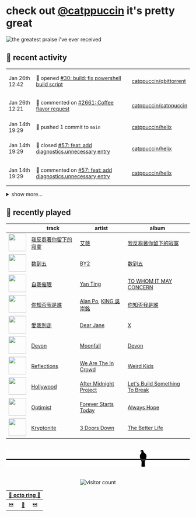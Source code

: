 # check out [@catppuccin](https://github.com/catppuccin) it's pretty great

![the greatest praise i've ever received](https://github.com/user-attachments/assets/ad888e4f-7a22-4eac-85a7-744eacd8eb46)

## 📅 recent activity

<!-- SCRIPT:REPLACE:GITHUB -->
<table>
<tbody>
<tr>
<td><span title='2025-01-26T12:42:55+00:00'>Jan 26th 12:42</span></td>
<td>

🚀 opened [#30: build: fix powershell build script](https://github.com/catppuccin/qbittorrent/pull/30)

</td>
<td>

[catppuccin/qbittorrent](https://github.com/catppuccin/qbittorrent)

</td>
</tr>
<tr>
<td><span title='2025-01-26T12:21:59+00:00'>Jan 26th 12:21</span></td>
<td>

💬 commented on [#2661: Coffee flavor request](https://github.com/catppuccin/catppuccin/issues/2661)

</td>
<td>

[catppuccin/catppuccin](https://github.com/catppuccin/catppuccin)

</td>
</tr>
<tr>
<td><span title='2025-01-14T19:29:16+00:00'>Jan 14th 19:29</span></td>
<td>

🚢 pushed 1 commit to `main`

</td>
<td>

[catppuccin/helix](https://github.com/catppuccin/helix)

</td>
</tr>
<tr>
<td><span title='2025-01-14T19:29:15+00:00'>Jan 14th 19:29</span></td>
<td>

🎉 closed [#57: feat: add diagnostics.unnecessary entry](https://github.com/catppuccin/helix/pull/57)

</td>
<td>

[catppuccin/helix](https://github.com/catppuccin/helix)

</td>
</tr>
<tr>
<td><span title='2025-01-14T19:29:13+00:00'>Jan 14th 19:29</span></td>
<td>

💬 commented on [#57: feat: add diagnostics.unnecessary entry](https://github.com/catppuccin/helix/pull/57)

</td>
<td>

[catppuccin/helix](https://github.com/catppuccin/helix)

</td>
</tr>
</tbody>
</table>

<details>
<summary>show more...</summary>
<table>
<tbody>
<tr>
<td><span title='2025-01-14T19:26:55+00:00'>Jan 14th 19:26</span></td>
<td>

🚢 pushed 1 commit to `main`

</td>
<td>

[catppuccin/helix](https://github.com/catppuccin/helix)

</td>
</tr>
<tr>
<td><span title='2025-01-14T19:26:54+00:00'>Jan 14th 19:26</span></td>
<td>

🎉 closed [#58: fix: align markup syntax with vscode](https://github.com/catppuccin/helix/pull/58)

</td>
<td>

[catppuccin/helix](https://github.com/catppuccin/helix)

</td>
</tr>
<tr>
<td><span title='2025-01-14T19:26:46+00:00'>Jan 14th 19:26</span></td>
<td>

💬 commented on [#58: fix: align markup syntax with vscode](https://github.com/catppuccin/helix/pull/58)

</td>
<td>

[catppuccin/helix](https://github.com/catppuccin/helix)

</td>
</tr>
<tr>
<td><span title='2025-01-14T19:25:52+00:00'>Jan 14th 19:25</span></td>
<td>

🚢 pushed 2 commits to `fix/markup`

</td>
<td>

[uncenter/ctp-helix](https://github.com/uncenter/ctp-helix)

</td>
</tr>
<tr>
<td><span title='2025-01-14T19:20:09+00:00'>Jan 14th 19:20</span></td>
<td>

🚢 pushed 1 commit to `main`

</td>
<td>

[catppuccin/helix](https://github.com/catppuccin/helix)

</td>
</tr>
<tr>
<td><span title='2025-01-14T19:20:08+00:00'>Jan 14th 19:20</span></td>
<td>

🎉 closed [#62: fix: use `rosewater` for cursor in normal mode](https://github.com/catppuccin/helix/pull/62)

</td>
<td>

[catppuccin/helix](https://github.com/catppuccin/helix)

</td>
</tr>
<tr>
<td><span title='2025-01-14T19:20:05+00:00'>Jan 14th 19:20</span></td>
<td>

💬 commented on [#62: fix: use `rosewater` for cursor in normal mode](https://github.com/catppuccin/helix/pull/62)

</td>
<td>

[catppuccin/helix](https://github.com/catppuccin/helix)

</td>
</tr>
<tr>
<td><span title='2025-01-14T19:18:06+00:00'>Jan 14th 19:18</span></td>
<td>

🎉 closed [#2646: docs(showcase): add Tomatillo Timer](https://github.com/catppuccin/catppuccin/pull/2646)

</td>
<td>

[catppuccin/catppuccin](https://github.com/catppuccin/catppuccin)

</td>
</tr>
<tr>
<td><span title='2025-01-14T19:18:07+00:00'>Jan 14th 19:18</span></td>
<td>

🚢 pushed 1 commit to `main`

</td>
<td>

[catppuccin/catppuccin](https://github.com/catppuccin/catppuccin)

</td>
</tr>
<tr>
<td><span title='2025-01-14T19:18:03+00:00'>Jan 14th 19:18</span></td>
<td>

💬 commented on [#2646: docs(showcase): add Tomatillo Timer](https://github.com/catppuccin/catppuccin/pull/2646)

</td>
<td>

[catppuccin/catppuccin](https://github.com/catppuccin/catppuccin)

</td>
</tr>
<tr>
<td><span title='2025-01-07T17:25:20+00:00'>Jan 7th 17:25</span></td>
<td>

💬 commented on [#2588: Align palette colours to WCAG Level AA](https://github.com/catppuccin/catppuccin/issues/2588)

</td>
<td>

[catppuccin/catppuccin](https://github.com/catppuccin/catppuccin)

</td>
</tr>
<tr>
<td><span title='2024-12-30T11:39:58+00:00'>Dec 30th 11:39</span></td>
<td>

💬 commented on [#2: Welcome/examples page completely black ](https://github.com/catppuccin/qtcreator/issues/2)

</td>
<td>

[catppuccin/qtcreator](https://github.com/catppuccin/qtcreator)

</td>
</tr>
<tr>
<td><span title='2024-12-30T11:38:32+00:00'>Dec 30th 11:38</span></td>
<td>

📢 opened [#4: convert templates to whiskers v2](https://github.com/catppuccin/qtcreator/issues/4)

</td>
<td>

[catppuccin/qtcreator](https://github.com/catppuccin/qtcreator)

</td>
</tr>
<tr>
<td><span title='2024-12-30T11:35:08+00:00'>Dec 30th 11:35</span></td>
<td>

🚢 pushed 1 commit to `main`

</td>
<td>

[catppuccin/qtcreator](https://github.com/catppuccin/qtcreator)

</td>
</tr>
<tr>
<td><span title='2024-12-30T11:35:08+00:00'>Dec 30th 11:35</span></td>
<td>

✅ closed [#2: Welcome/examples page completely black ](https://github.com/catppuccin/qtcreator/issues/2)

</td>
<td>

[catppuccin/qtcreator](https://github.com/catppuccin/qtcreator)

</td>
</tr>
<tr>
<td><span title='2024-12-30T11:35:07+00:00'>Dec 30th 11:35</span></td>
<td>

🎉 closed [#3: Fixed black start page for all 4 Catppuccin variants.](https://github.com/catppuccin/qtcreator/pull/3)

</td>
<td>

[catppuccin/qtcreator](https://github.com/catppuccin/qtcreator)

</td>
</tr>
<tr>
<td><span title='2024-12-30T11:25:32+00:00'>Dec 30th 11:25</span></td>
<td>

💬 commented on [#3: Fixed black start page for all 4 Catppuccin variants.](https://github.com/catppuccin/qtcreator/pull/3)

</td>
<td>

[catppuccin/qtcreator](https://github.com/catppuccin/qtcreator)

</td>
</tr>
<tr>
<td><span title='2024-12-19T22:54:20+00:00'>Dec 19th 22:54</span></td>
<td>

💬 commented on [#55: feat: styles for directories, `ui.text.directory` color](https://github.com/catppuccin/helix/pull/55)

</td>
<td>

[catppuccin/helix](https://github.com/catppuccin/helix)

</td>
</tr>
<tr>
<td><span title='2024-12-19T22:54:16+00:00'>Dec 19th 22:54</span></td>
<td>

🚢 pushed 1 commit to `main`

</td>
<td>

[catppuccin/helix](https://github.com/catppuccin/helix)

</td>
</tr>
</tbody>
</table>
</details>
<!-- SCRIPT:REPLACE:GITHUB -->

## 🎵 recently played

<!-- SCRIPT:REPLACE:SPOTIFY -->
| | track | artist | album |
| - | - | - | - |
| <img src="https://i.scdn.co/image/ab67616d00004851b1932a2df4075243d35eccde" width="48" height="48"> | [我反芻著你留下的寂寞](https://open.spotify.com/track/6ZNAqMNyEXmDLRfZkqRaOm) | [艾薇](https://open.spotify.com/artist/0RaC2hXyniYsju0mCSNz90) | [我反芻著你留下的寂寞](https://open.spotify.com/track/6ZNAqMNyEXmDLRfZkqRaOm) |
| <img src="https://i.scdn.co/image/ab67616d00004851b1f0b7156611a6a61867a7d7" width="48" height="48"> | [数到五](https://open.spotify.com/track/4OblvF5kprg3UJJQ2IitXz) | [BY2](https://open.spotify.com/artist/3DOs7Bsr9x4eJHqv6ViPvR) | [数到五](https://open.spotify.com/track/4OblvF5kprg3UJJQ2IitXz) |
| <img src="https://i.scdn.co/image/ab67616d00004851ace8f1da9f6bf138a27096ff" width="48" height="48"> | [自我催眠](https://open.spotify.com/track/6FrRttY1MGzTLmn2YGyFXG) | [Yan Ting](https://open.spotify.com/artist/1VSepPOw3REo0L6LFeii0Q) | [TO WHOM IT MAY CONCERN](https://open.spotify.com/track/6FrRttY1MGzTLmn2YGyFXG) |
| <img src="https://i.scdn.co/image/ab67616d00004851d98201a08ca137932cf2c171" width="48" height="48"> | [你知否我是誰](https://open.spotify.com/track/7i7Jvy39TV3gptdxFstMN9) | [Alan Po](https://open.spotify.com/artist/07KI4ayN7XEoAVkYdRq6FA), [KING 吳崇銘](https://open.spotify.com/artist/2znlSYU1ncZS9S3yTGx7Qo) | [你知否我是誰](https://open.spotify.com/track/7i7Jvy39TV3gptdxFstMN9) |
| <img src="https://i.scdn.co/image/ab67616d0000485148cd200114428032c6c9a912" width="48" height="48"> | [愛我別走](https://open.spotify.com/track/4mnIGdM0YM9Hq4jt3Ckq93) | [Dear Jane](https://open.spotify.com/artist/6V1SwiosQqf5XvmoTMCGa9) | [X](https://open.spotify.com/track/4mnIGdM0YM9Hq4jt3Ckq93) |
| <img src="https://i.scdn.co/image/ab67616d00004851740135a6c2649bb852998849" width="48" height="48"> | [Devon](https://open.spotify.com/track/2sk6w5yk8nOxDRqji98lDX) | [Moonfall](https://open.spotify.com/artist/19Y9Rm9cjO0BvcP6Yode9i) | [Devon](https://open.spotify.com/track/2sk6w5yk8nOxDRqji98lDX) |
| <img src="https://i.scdn.co/image/ab67616d000048518b07e15bb992f1bbda332eb1" width="48" height="48"> | [Reflections](https://open.spotify.com/track/5Hu8ghjoVoHK78uCCIiwwC) | [We Are The In Crowd](https://open.spotify.com/artist/1BSXtdFlVDUOS6g1T3tmME) | [Weird Kids](https://open.spotify.com/track/5Hu8ghjoVoHK78uCCIiwwC) |
| <img src="https://i.scdn.co/image/ab67616d0000485152b670b8f1f796fb52767e9f" width="48" height="48"> | [Hollywood](https://open.spotify.com/track/5ns4Dobpei2ze7NJvgigNT) | [After Midnight Project](https://open.spotify.com/artist/1CCtRpOlg6EL0HP9DdEtk4) | [Let's Build Something To Break](https://open.spotify.com/track/5ns4Dobpei2ze7NJvgigNT) |
| <img src="https://i.scdn.co/image/ab67616d000048519dae2e5472ef33e6e6bebbaa" width="48" height="48"> | [Optimist](https://open.spotify.com/track/464EUQ37LtYz11JIcuqBF8) | [Forever Starts Today](https://open.spotify.com/artist/4h9xSBN0ZAnoYegQ3PXasD) | [Always Hope](https://open.spotify.com/track/464EUQ37LtYz11JIcuqBF8) |
| <img src="https://i.scdn.co/image/ab67616d000048512868c4713a3912fd476b42f1" width="48" height="48"> | [Kryptonite](https://open.spotify.com/track/6ZOBP3NvffbU4SZcrnt1k6) | [3 Doors Down](https://open.spotify.com/artist/2RTUTCvo6onsAnheUk3aL9) | [The Better Life](https://open.spotify.com/track/6ZOBP3NvffbU4SZcrnt1k6) |

<!-- SCRIPT:REPLACE:SPOTIFY -->

<br>

<div align="center">

<picture>
    <source media="(prefers-color-scheme: light)" srcset="assets/pigeon-light.svg">
    <source media="(prefers-color-scheme: dark)" srcset="assets/pigeon-dark.svg">
    <img alt="pigeon sitting on a wire" src="assets/pigeon-light.svg">
</picture>

<br>
<br>

![visitor count](https://profile-counter.glitch.me/backwardspy/count.svg)

<table>
    <thead>
        <th colspan="3"><a href="https://octo-ring.com">🐙 octo ring 🐙</a></th>
    </thead>
    <tbody>
        <td><a href="https://octo-ring.com/p/backwardspy/prev">⏮️</a></td>
        <td><a href="https://octo-ring.com/p/backwardspy/random">🔀</a></td>
        <td><a href="https://octo-ring.com/p/backwardspy/next">⏭️</a></td>
    </tbody>
</table>

</div>
